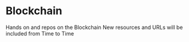 # Blockchain
Hands on and repos on the Blockchain
New resources and URLs will be included from Time to Time
